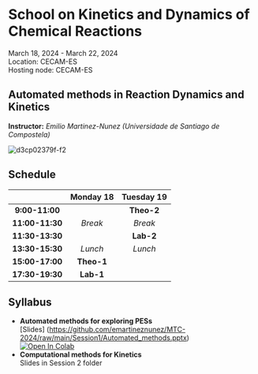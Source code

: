 # School on Kinetics and Dynamics of Chemical Reactions
March 18, 2024 - March 22, 2024<br>
Location: CECAM-ES<br>
Hosting node: CECAM-ES<br>

## Automated methods in Reaction Dynamics and Kinetics
**Instructor:** _Emilio Martinez-Nunez (Universidade de Santiago de Compostela)_


![d3cp02379f-f2](https://github.com/emartineznunez/MTC-2024/assets/50674314/df15da09-b195-4e97-b962-b7cad2147ae7)

## Schedule 




| |Monday 18   |Tuesday 19   |
|:---:|:---:|:---:|
|**9:00-11:00**   | | **Theo-2**   |
|**11:00-11:30**   |  _Break_ |_Break_   |
|**11:30-13:30**   |   | **Lab-2**  |
|**13:30-15:30**   |_Lunch_   |_Lunch_   |
|**15:00-17:00**   | **Theo-1**  |   |
|**17:30-19:30**   | **Lab-1**  |   |


## Syllabus


* **Automated methods for exploring PESs**<br>
  [Slides] (https://github.com/emartineznunez/MTC-2024/raw/main/Session1/Automated_methods.pptx)<br>
  [![Open In Colab](https://colab.research.google.com/assets/colab-badge.svg)](https://colab.research.google.com/github/emartineznunez/MTC-2024/blob/main/Session1/AutoMeKin.ipynb)<br>
* **Computational methods for Kinetics**<br>
  Slides in Session 2 folder<br>



